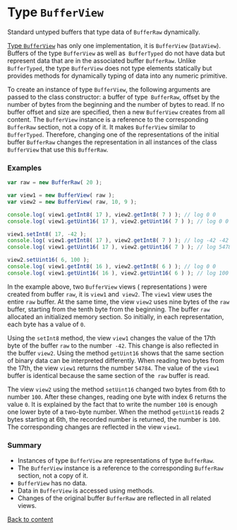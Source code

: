 # Type <code>BufferView</code>

 Standard untyped buffers that type data of `BufferRaw` dynamically.

[Type `BufferView`](https://developer.mozilla.org/en-US/docs/Web/JavaScript/Reference/Global_Objects/DataView) has only one implementation, it is `BufferView` (`DataView`). Buffers of the type `BufferView` as well as` BufferTyped` do not have data but represent data that are in the associated buffer `BufferRaw`. Unlike `BufferTyped`, the type `BufferView` does not type elements statically but provides methods for dynamically typing of data into any numeric primitive.

To create an instance of type `BufferView`, the following arguments are passed to the class constructor: a buffer of type` BufferRaw`, offset by the number of bytes from the beginning and the number of bytes to read. If no buffer offset and size are specified, then a new `BufferView` creates from all content. The `BufferView` instance is a reference to the corresponding `BufferRaw` section, not a copy of it. It makes `BufferView` similar to` BufferTyped`. Therefore, changing one of the representations of the initial buffer `BufferRaw` changes the representation in all instances of the class` BufferView` that use this `BufferRaw`.

### Examples

```js
var raw = new BufferRaw( 20 );

var view1 = new BufferView( raw );
var view2 = new BufferView( raw, 10, 9 );

console.log( view1.getInt8( 17 ), view2.getInt8( 7 ) ); // log 0 0
console.log( view1.getUint16( 17 ), view2.getUint16( 7 ) ); // log 0 0

view1.setInt8( 17, -42 );
console.log( view1.getInt8( 17 ), view2.getInt8( 7 ) ); // log -42 -42
console.log( view1.getUint16( 17 ), view2.getUint16( 7 ) ); // log 54784 54784

view2.setUint16( 6, 100 );
console.log( view1.getInt8( 16 ), view2.getInt8( 6 ) ); // log 0 0
console.log( view1.getUint16( 16 ), view2.getUint16( 6 ) ); // log 100 100
```

In the example above, two `BufferView` views ( representations ) were created from buffer `raw`, it is `view1` and` view2`. The `view1` view uses the entire `raw` buffer. At the same time, the view `view2` uses nine bytes of the `raw` buffer, starting from the tenth byte from the beginning. The buffer `raw` allocated an initialized memory section. So initially, in each representation, each byte has a value of `0`.

Using the `setInt8` method, the view `view1` changes the value of the 17th byte of the buffer `raw` to the number` -42`. This change is also reflected in the buffer `view2`. Using the method `getUint16` shows that the same section of binary data can be interpreted differently. When reading two bytes from the 17th, the view `view1` returns the number `54784`. The value of the `view1` buffer is identical because the same section of the` raw` buffer is read.

The view `view2` using the method `setUint16` changed two bytes from 6th to number `100`. After these changes, reading one byte with index 6 returns the value `0`. It is explained by the fact that to write the number `100` is enough one lower byte of a two-byte number. When the method `getUint16` reads 2 bytes starting at 6th, the recorded number is returned, the number is `100`. The corresponding changes are reflected in the view `view1`.

### Summary

- Instances of type `BufferView` are representations of type `BufferRaw`.
- The `BufferView` instance is a reference to the corresponding `BufferRaw` section, not a copy of it.
- `BufferView` has no data.
- Data in `BufferView` is accessed using methods.
- Changes of the original buffer `BufferRaw` are reflected in all related views.

[Back to content](../README.md#Concepts)
